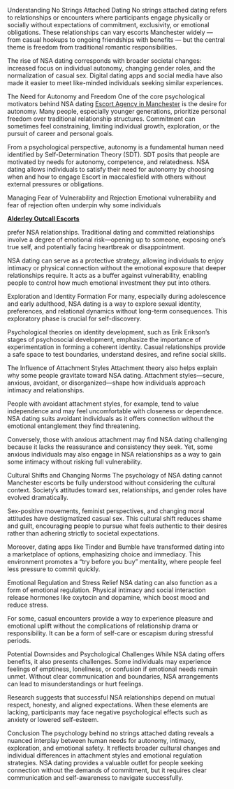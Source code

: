 Understanding No Strings Attached Dating
No strings attached dating refers to relationships or encounters where participants engage physically or socially without expectations of commitment, exclusivity, or emotional obligations. These relationships can vary escorts Manchester widely — from casual hookups to ongoing friendships with benefits — but the central theme is freedom from traditional romantic responsibilities.


The rise of NSA dating corresponds with broader societal changes: increased focus on individual autonomy, changing gender roles, and the normalization of casual sex. Digital dating apps and social media have also made it easier to meet like-minded individuals seeking similar experiences.

The Need for Autonomy and Freedom
One of the core psychological motivators behind NSA dating <a href="https://www.playmatesescorts.co.uk/">Escort Agency in Manchester</a> is the desire for autonomy. Many people, especially younger generations, prioritize personal freedom over traditional relationship structures. Commitment can sometimes feel constraining, limiting individual growth, exploration, or the pursuit of career and personal goals.


From a psychological perspective, autonomy is a fundamental human need identified by Self-Determination Theory (SDT). SDT posits that people are motivated by needs for autonomy, competence, and relatedness. NSA dating allows individuals to satisfy their need for autonomy by choosing when and how to engage Escort in maccalesfield with others without external pressures or obligations.

Managing Fear of Vulnerability and Rejection
Emotional vulnerability and fear of rejection often underpin why some individuals <p><strong><a href="https://www.playmatesescorts.co.uk/alderley-edge-escorts/">Alderley Outcall Escorts</a></strong></p> prefer NSA relationships. Traditional dating and committed relationships involve a degree of emotional risk—opening up to someone, exposing one’s true self, and potentially facing heartbreak or disappointment.


NSA dating can serve as a protective strategy, allowing individuals to enjoy intimacy or physical connection without the emotional exposure that deeper relationships require. It acts as a buffer against vulnerability, enabling people to control how much emotional investment they put into others.

Exploration and Identity Formation
For many, especially during adolescence and early adulthood, NSA dating is a way to explore sexual identity, preferences, and relational dynamics without long-term consequences. This exploratory phase is crucial for self-discovery.


Psychological theories on identity development, such as Erik Erikson’s stages of psychosocial development, emphasize the importance of experimentation in forming a coherent identity. Casual relationships provide a safe space to test boundaries, understand desires, and refine social skills.

The Influence of Attachment Styles
Attachment theory also helps explain why some people gravitate toward NSA dating. Attachment styles—secure, anxious, avoidant, or disorganized—shape how individuals approach intimacy and relationships.


People with avoidant attachment styles, for example, tend to value independence and may feel uncomfortable with closeness or dependence. NSA dating suits avoidant individuals as it offers connection without the emotional entanglement they find threatening.

Conversely, those with anxious attachment may find NSA dating challenging because it lacks the reassurance and consistency they seek. Yet, some anxious individuals may also engage in NSA relationships as a way to gain some intimacy without risking full vulnerability.

Cultural Shifts and Changing Norms
The psychology of NSA dating cannot Manchester escorts be fully understood without considering the cultural context. Society’s attitudes toward sex, relationships, and gender roles have evolved dramatically.


Sex-positive movements, feminist perspectives, and changing moral attitudes have destigmatized casual sex. This cultural shift reduces shame and guilt, encouraging people to pursue what feels authentic to their desires rather than adhering strictly to societal expectations.

Moreover, dating apps like Tinder and Bumble have transformed dating into a marketplace of options, emphasizing choice and immediacy. This environment promotes a “try before you buy” mentality, where people feel less pressure to commit quickly.

Emotional Regulation and Stress Relief
NSA dating can also function as a form of emotional regulation. Physical intimacy and social interaction release hormones like oxytocin and dopamine, which boost mood and reduce stress.


For some, casual encounters provide a way to experience pleasure and emotional uplift without the complications of relationship drama or responsibility. It can be a form of self-care or escapism during stressful periods.

Potential Downsides and Psychological Challenges
While NSA dating offers benefits, it also presents challenges. Some individuals may experience feelings of emptiness, loneliness, or confusion if emotional needs remain unmet. Without clear communication and boundaries, NSA arrangements can lead to misunderstandings or hurt feelings.


Research suggests that successful NSA relationships depend on mutual respect, honesty, and aligned expectations. When these elements are lacking, participants may face negative psychological effects such as anxiety or lowered self-esteem.

Conclusion
The psychology behind no strings attached dating reveals a nuanced interplay between human needs for autonomy, intimacy, exploration, and emotional safety. It reflects broader cultural changes and individual differences in attachment styles and emotional regulation strategies. NSA dating provides a valuable outlet for people seeking connection without the demands of commitment, but it requires clear communication and self-awareness to navigate successfully.
